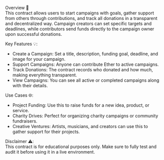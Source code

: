Overview 🚀  
This contract allows users to start campaigns with goals, gather support from others through contributions, and track all donations in a transparent and decentralized way. Campaign creators can set specific targets and deadlines, while contributors send funds directly to the campaign owner upon successful donations.

Key Features 💡:
- Create a Campaign: Set a title, description, funding goal, deadline, and image for your campaign.
- Support Campaigns: Anyone can contribute Ether to active campaigns.
- Track Donations: The contract records who donated and how much, making everything transparent.
- View Campaigns: You can see all active or completed campaigns along with their details.

Use Cases 🌐:
- Project Funding: Use this to raise funds for a new idea, product, or service.
- Charity Drives: Perfect for organizing charity campaigns or community fundraisers.
- Creative Ventures: Artists, musicians, and creators can use this to gather support for their projects.

Disclaimer ⚠️:  
This contract is for educational purposes only. Make sure to fully test and audit it before using it in a live environment.
